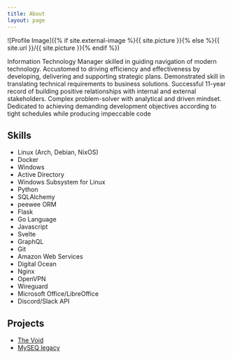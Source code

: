 ```yaml
---
title: About
layout: page
---
```


![Profile Image]({% if site.external-image %}{{ site.picture }}{% else %}{{ site.url }}/{{ site.picture }}{% endif %})

<p>Information Technology Manager skilled in guiding navigation of modern technology.
Accustomed to driving efficiency and effectiveness by developing, delivering and
supporting strategic plans. Demonstrated skill in translating technical requirements to
business solutions. Successful 11-year record of building positive relationships with
internal and external stakeholders. Complex problem-solver with analytical and driven
mindset. Dedicated to achieving demanding development objectives according to tight
schedules while producing impeccable code</p>

<h2>Skills</h2>

<ul class="skill-list">
	<li>Linux (Arch, Debian, NixOS)</li>
	<li>Docker</li>
	<li>Windows</li>
	<li>Active Directory</li>
	<li>Windows Subsystem for Linux</li>
	<li>Python</li>
	<li>SQLAlchemy</li>
	<li>peewee ORM</li>
	<li>Flask</li>
	<li>Go Language</li>
	<li>Javascript</li>
	<li>Svelte</li>
	<li>GraphQL</li>
	<li>Git</li>
	<li>Amazon Web Services</li>
	<li>Digital Ocean</li>
	<li>Nginx</li>
	<li>OpenVPN</li>
	<li>Wireguard</li>
	<li>Microsoft Office/LibreOffice</li>
	<li>Discord/Slack API</li>
</ul>

<h2>Projects</h2>

<ul>
	<li><a href="https://github.com/HeartBurzum/thevoid">The Void</a></li>
	<li><a href="https://github.com/HeartBurzum/myseq">MySEQ legacy</a></li>
</ul>
